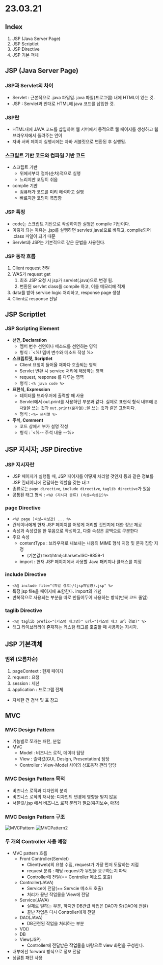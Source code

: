 # 23.03.21

## Index
1. JSP (Java Server Page)
2. JSP Scriptlet
3. JSP Directive
4. JSP 기본 객체

## JSP (Java Server Page)
### JSP과 Servlet의 차이
- Servlet : 근본적으로 .java 파일임. java 파일(프로그램) 내에 HTML이 있는 것.
- JSP : Servlet과 반대로 HTML에 java 코드를 삽입한 것.
### JSP란
- HTML내에 JAVA 코드를 삽입하여 웹 서버에서 동적으로 웹 페이지를 생성하고 웹 브라우저에서 돌려주는 언어
- 자바 서버 페이지 실행시에는 자바 서블릿으로 변환된 후 실행됨.
### 스크립트 기반 코드와 컴파일 기반 코드
- 스크립트 기반
  - 위에서부터 절차(순차)적으로 실행
  - 느리지만 코딩이 쉬움
- complie 기반
  - 컴퓨터가 코드를 미리 해석하고 실행
  - 빠르지만 코딩이 복잡함
### JSP 특징
- code는 스크립트 기반으로 작성하지만 실행은 compile 기반이다.
- 이렇게 되는 이유는 .jsp를 실행하면 servlet(.java)으로 바뀌고, complie되어 .class 파일이 되기 때문
- Servlet과 JSP는 기본적으로 같은 문법을 사용한다.
### JSP 동작 흐름
1. Client request 전달
2. WAS가 request get  
   1. 최초 JSP 요청 시 jsp가 servlet(.java)으로 변경 됨.
   2. 변환된 servlet class를 compile 하고, 이를 메모리에 적재
3. data를 받아 service logic 처리하고, response page 생성
4. Client로 response 전달

## JSP Scriptlet
### JSP Scripting Element
- **선언, Declaration**
  - 멤버 변수 선언이나 메소드를 선언하는 영역
  - 형식 : `<%! 멤버 변수와 메소드 작성 %>
- **스크립트릿, Scriptlet**
  - Client 요청이 들어올 때마다 호출되는 영역
  - Servlet 변환 시 service 처리에 해당하는 영역
  - request, response 를 다루는 영역
  - 형식 : `<% java code %>`
- **표현식, Expression**
  - 데이터를 브라우저에 출력할 때 사용
  - Servlet에서 out.print를 사용하던 부분과 같다. 실제로 표현식 형식 내부에 `문자열`을 쓰는 것과 `out.print(문자열);`을 쓰는 것과 같은 표현이다.
  - 형식 : `<%= 문자열 %>`
- **주석, Comment**
  - 코드 상에서 부가 설명 작성
  - 형식 : `<%-- 주석 내용 --%>

## JSP 지시자; JSP Directive
### JSP 지시자란
- JSP 페이지가 실행될 때, JSP 페이지를 어떻게 처리할 것인지 등과 같은 정보를 JSP 컨테이너에 전달하는 역할을 갖는 태그
- 종류로는 `page directive`, `include directive`, `taglib directive`가 있음
- 공통된 태그 형식 : `<%@ (지시자 종류) (속성=속성값)%>`
### page Directive
- `<%@ page (속성=속성값) ... %>`
- 컨테이너에게 현재 JSP 페이지를 어덯게 처리할 것인지에 대한 정보 제공
- 속성과 속성값을 한 묶음으로 작성하고, 다중 속성은 공백으로 구분한다
- 주요 속성
  - contentType : 브라우저로 내보내는 내용의 MIME 형식 지정 및 문자 집합 지정
    - (기본값) text/html;charset=ISO-8859-1
  - import : 현재 JSP 페이지에서 사용할 Java 패키지나 클래스를 지정
### include Directive
- `<%@ include file="(파일 경로)/(jsp파일명).jsp" %>`
- 특정 jsp file을 페이지에 포함한다. import의 개념
- 반복적으로 사용되는 부분을 따로 만들어두어 사용하는 방식(반복 코드 줄임)
### taglib Directive
- `<%@ taglib prefix="(커스텀 태그명)" url="(커스텀 태그 url 경로)" %>`
- 태그 라이브러리에 존재하는 커스텀 태그를 호출할 때 사용하는 지시자.

## JSP 기본객체
### 범위 (오름차순)
1. pageContext : 현재 페이지
2. request : 요청
3. session : 세션
4. application : 프로그램 전체
- 자세한 건 검색 및 표 참고

## MVC
### MVC Design Pattern
- 기능별로 쪼개는 패턴, 분업
- MVC
  - Model : 비즈니스 로직, 데이터 담당
  - View : 출력값(GUI, Design, Presentation) 담당
  - Controller : View-Model 사이의 상호동작 관리 담당

### MVC Design Pattern 목적
- 비즈니스 로직과 디자인의 분리
- 비즈니스 로직의 재사용: 디자인의 변경에 영향을 받지 않음
- 서블릿/.jsp 에서 비즈니스 로직 분리가 필요(유지보수, 확장)

### MVC Design Pattern 구조
![MVCPattern](https://user-images.githubusercontent.com/103169947/226819073-71a4d739-fa85-40c4-bcd3-7db51df11a87.PNG)
![MVCPattern2](https://user-images.githubusercontent.com/103169947/226819565-44231c4a-5245-480b-a61f-81b49015bb5d.PNG)

### 두 개의 Controller 사용 예정
- MVC pattern 흐름
  - Front Controller(Servlet)
    - Client(web)의 요청 수집, request가 가장 먼저 도달하는 지점
    - request 분류 : 해당 request가 무엇을 요구하는지 파악
    - Controller에 전달(== Controller 메소드 호출)
  - Controller(JAVA)
    - Service에 전달(== Servcie 메소드 호출)
    - 처리가 끝난 작업물을 View에 전달
  - Service(JAVA)
    - 실제로 일하는 부분, 하지만 DB관련 작업은 DAO가 함(DAO에 전달)
    - 끝난 작업은 다시 Controller에게 전달
  - DAO(JAVA)
    - DB관련된 작업을 처리하는 부분
  - VO()
  - DB
  - View(JSP)
    - Controller에 전달받은 작업물을 바탕으로 view 화면을 구성한다.
- 내부에선 forward 방식으로 정보 전달
- 싱글톤 패턴 사용